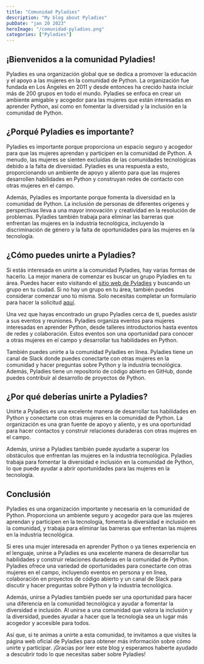```yaml
---
title: "Comunidad Pyladies"
description: "My blog about Pyladies"
pubDate: "jan 20 2023"
heroImage: "/comunidad-pyladies.png"
categories: ["Pyladies"]
---
```


## ¡Bienvenidos a la comunidad Pyladies!

Pyladies es una organización global que se dedica a promover la
educación y el apoyo a las mujeres en la comunidad de Python. La
organización fue fundada en Los Ángeles en 2011 y desde entonces ha
crecido hasta incluir más de 200 grupos en todo el mundo. Pyladies se
enfoca en crear un ambiente amigable y acogedor para las mujeres que
están interesadas en aprender Python, así como en fomentar la diversidad
y la inclusión en la comunidad de Python.

## ¿Porqué Pyladies es importante?

Pyladies es importante porque proporciona un espacio seguro y acogedor
para que las mujeres aprendan y participen en la comunidad de Python. A
menudo, las mujeres se sienten excluidas de las comunidades tecnológicas
debido a la falta de diversidad. Pyladies es una respuesta a esto,
proporcionando un ambiente de apoyo y aliento para que las mujeres
desarrollen habilidades en Python y construyan redes de contacto con
otras mujeres en el campo.

Además, Pyladies es importante porque fomenta la diversidad en la
comunidad de Python. La inclusión de personas de diferentes orígenes y
perspectivas lleva a una mayor innovación y creatividad en la resolución
de problemas. Pyladies también trabaja para eliminar las barreras que
enfrentan las mujeres en la industria tecnológica, incluyendo la
discriminación de género y la falta de oportunidades para las mujeres en
la tecnología.

## ¿Cómo puedes unirte a Pyladies?

Si estás interesada en unirte a la comunidad Pyladies, hay varias formas
de hacerlo. La mejor manera de comenzar es buscar un grupo Pyladies en
tu área. Puedes hacer esto visitando el [sitio web de
Pyladies](https://pyladies.com/locations/) y buscando un
grupo en tu ciudad. Si no hay un grupo en tu área, también puedes
considerar comenzar uno tú misma. Solo necesitas completar un formulario
para hacer la solicitud
[aquí](https://docs.google.com/forms/d/e/1FAIpQLSejuE6pgExLylKGn3E4pTiwvCRZPrCJGhAjGoToNcnJ2XX8VA/viewform).

Una vez que hayas encontrado un grupo Pyladies cerca de ti, puedes
asistir a sus eventos y reuniones. Pyladies organiza eventos para
mujeres interesadas en aprender Python, desde talleres introductorios
hasta eventos de redes y colaboración. Estos eventos son una oportunidad
para conocer a otras mujeres en el campo y desarrollar tus habilidades
en Python.

También puedes unirte a la comunidad Pyladies en línea. Pyladies tiene
un canal de Slack donde puedes conectarte con otras mujeres en la
comunidad y hacer preguntas sobre Python y la industria tecnológica.
Además, Pyladies tiene un repositorio de código abierto en GitHub, donde
puedes contribuir al desarrollo de proyectos de Python.

## ¿Por qué deberías unirte a Pyladies?

Unirte a Pyladies es una excelente manera de desarrollar tus habilidades
en Python y conectarte con otras mujeres en la comunidad de Python. La
organización es una gran fuente de apoyo y aliento, y es una oportunidad
para hacer contactos y construir relaciones duraderas con otras mujeres
en el campo.

Además, unirse a Pyladies también puede ayudarte a superar los
obstáculos que enfrentan las mujeres en la industria tecnológica.
Pyladies trabaja para fomentar la diversidad e inclusión en la comunidad
de Python, lo que puede ayudar a abrir oportunidades para las mujeres en
la tecnología.

## Conclusión

Pyladies es una organización importante y necesaria en la comunidad de
Python. Proporciona un ambiente seguro y acogedor para que las mujeres
aprendan y participen en la tecnología, fomenta la diversidad e
inclusión en la comunidad, y trabaja para eliminar las barreras que
enfrentan las mujeres en la industria tecnológica.

Si eres una mujer interesada en aprender Python o ya tienes experiencia
en el lenguaje, unirse a Pyladies es una excelente manera de desarrollar
tus habilidades y construir relaciones duraderas en la comunidad de
Python. Pyladies ofrece una variedad de oportunidades para conectarte
con otras mujeres en el campo, incluyendo eventos en persona y en línea,
colaboración en proyectos de código abierto y un canal de Slack para
discutir y hacer preguntas sobre Python y la industria tecnológica.

Además, unirse a Pyladies también puede ser una oportunidad para hacer
una diferencia en la comunidad tecnológica y ayudar a fomentar la
diversidad e inclusión. Al unirse a una comunidad que valora la
inclusión y la diversidad, puedes ayudar a hacer que la tecnología sea
un lugar más acogedor y accesible para todos.

Así que, si te animas a unirte a esta comunidad, te invitamos a que
visites la página web oficial de Pyladies para obtener más información
sobre cómo unirte y participar. ¡Gracias por leer este blog y esperamos
haberte ayudado a descubrir todo lo que necesitas saber sobre Pyladies!
